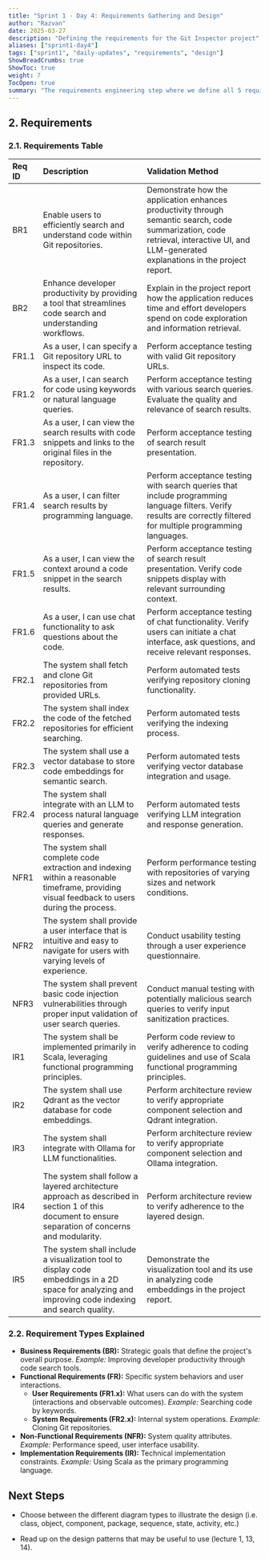 ```yaml
---
title: "Sprint 1 - Day 4: Requirements Gathering and Design"
author: "Razvan"
date: 2025-03-27
description: "Defining the requirements for the Git Inspector project"
aliases: ["sprint1-day4"]
tags: ["sprint1", "daily-updates", "requirements", "design"]
ShowBreadCrumbs: true
ShowToc: true
weight: 7
TocOpen: true
summary: "The requirements engineering step where we define all 5 requirement types: Business, Functional (user and system), Non-Functional, Implementation."
---
```


## 2. Requirements

### 2.1. Requirements Table

| Req ID | Description                                                                                                                                          | Validation Method                                                                                                                                                                        |
| :----- | :--------------------------------------------------------------------------------------------------------------------------------------------------- | :--------------------------------------------------------------------------------------------------------------------------------------------------------------------------------------- |
| BR1    | Enable users to efficiently search and understand code within Git repositories.                                                                      | Demonstrate how the application enhances productivity through semantic search, code summarization, code retrieval, interactive UI, and LLM-generated explanations in the project report. |
| BR2    | Enhance developer productivity by providing a tool that streamlines code search and understanding workflows.                                         | Explain in the project report how the application reduces time and effort developers spend on code exploration and information retrieval.                                                |
| FR1.1  | As a user, I can specify a Git repository URL to inspect its code.                                                                                   | Perform acceptance testing with valid Git repository URLs.                                                                                                                               |
| FR1.2  | As a user, I can search for code using keywords or natural language queries.                                                                         | Perform acceptance testing with various search queries. Evaluate the quality and relevance of search results.                                                                            |
| FR1.3  | As a user, I can view the search results with code snippets and links to the original files in the repository.                                       | Perform acceptance testing of search result presentation.                                                                                                                                |
| FR1.4  | As a user, I can filter search results by programming language.                                                                                      | Perform acceptance testing with search queries that include programming language filters. Verify results are correctly filtered for multiple programming languages.                      |
| FR1.5  | As a user, I can view the context around a code snippet in the search results.                                                                       | Perform acceptance testing of search result presentation. Verify code snippets display with relevant surrounding context.                                                                |
| FR1.6  | As a user, I can use chat functionality to ask questions about the code.                                                                             | Perform acceptance testing of chat functionality. Verify users can initiate a chat interface, ask questions, and receive relevant responses.                                             |
| FR2.1  | The system shall fetch and clone Git repositories from provided URLs.                                                                                | Perform automated tests verifying repository cloning functionality.                                                                                                                      |
| FR2.2  | The system shall index the code of the fetched repositories for efficient searching.                                                                 | Perform automated tests verifying the indexing process.                                                                                                                                  |
| FR2.3  | The system shall use a vector database to store code embeddings for semantic search.                                                                 | Perform automated tests verifying vector database integration and usage.                                                                                                                 |
| FR2.4  | The system shall integrate with an LLM to process natural language queries and generate responses.                                                   | Perform automated tests verifying LLM integration and response generation.                                                                                                               |
| NFR1   | The system shall complete code extraction and indexing within a reasonable timeframe, providing visual feedback to users during the process.         | Perform performance testing with repositories of varying sizes and network conditions.                                                                                                   |
| NFR2   | The system shall provide a user interface that is intuitive and easy to navigate for users with varying levels of experience.                        | Conduct usability testing through a user experience questionnaire.                                                                                                                       |
| NFR3   | The system shall prevent basic code injection vulnerabilities through proper input validation of user search queries.                                | Conduct manual testing with potentially malicious search queries to verify input sanitization practices.                                                                                 |
| IR1    | The system shall be implemented primarily in Scala, leveraging functional programming principles.                                                    | Perform code review to verify adherence to coding guidelines and use of Scala functional programming principles.                                                                         |
| IR2    | The system shall use Qdrant as the vector database for code embeddings.                                                                              | Perform architecture review to verify appropriate component selection and Qdrant integration.                                                                                            |
| IR3    | The system shall integrate with Ollama for LLM functionalities.                                                                                      | Perform architecture review to verify appropriate component selection and Ollama integration.                                                                                            |
| IR4    | The system shall follow a layered architecture approach as described in section 1 of this document to ensure separation of concerns and modularity.  | Perform architecture review to verify adherence to the layered design.                                                                                                                   |
| IR5    | The system shall include a visualization tool to display code embeddings in a 2D space for analyzing and improving code indexing and search quality. | Demonstrate the visualization tool and its use in analyzing code embeddings in the project report.                                                                                       |

### 2.2. Requirement Types Explained

- **Business Requirements (BR):** Strategic goals that define the project's overall purpose. _Example:_ Improving developer productivity through code search tools.
- **Functional Requirements (FR):** Specific system behaviors and user interactions.
  - **User Requirements (FR1.x):** What users can do with the system (interactions and observable outcomes). _Example:_ Searching code by keywords.
  - **System Requirements (FR2.x):** Internal system operations. _Example:_ Cloning Git repositories.
- **Non-Functional Requirements (NFR):** System quality attributes. _Example:_ Performance speed, user interface usability.
- **Implementation Requirements (IR):** Technical implementation constraints. _Example:_ Using Scala as the primary programming language.

## Next Steps

- Choose between the different diagram types to illustrate the design (i.e. class, object, component, package, sequence, state, activity, etc.)

- Read up on the design patterns that may be useful to use (lecture 1, 13, 14).

